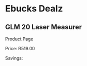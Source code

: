 
# Ebucks Dealz
## GLM 20 Laser Measurer
[Product Page](https://www.ebucks.com/web/shop/productSelected.do?prodId=1169659122&catId=370101825)

Price: R519.00

Savings: 


	